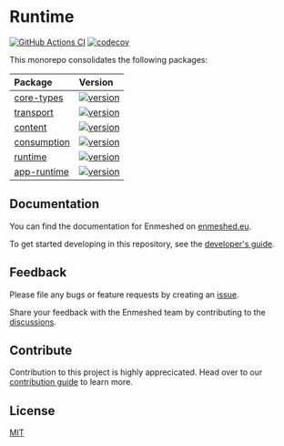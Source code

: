 # Runtime

[![GitHub Actions CI](https://github.com/nmshd/runtime/workflows/Publish/badge.svg)](https://github.com/nmshd/runtime/actions?query=workflow%3APublish) [![codecov](https://codecov.io/gh/nmshd/runtime/graph/badge.svg?token=BO8M5IZYMA)](https://codecov.io/gh/nmshd/runtime)

This monorepo consolidates the following packages:

| Package                              | Version                                                                                                           |
| :----------------------------------- | :---------------------------------------------------------------------------------------------------------------- |
| [core-types](packages/core-types/)   | [![version](https://badge.fury.io/js/@nmshd%2fcore-types.svg)](https://www.npmjs.com/package/@nmshd/core-types)   |
| [transport](packages/transport/)     | [![version](https://badge.fury.io/js/@nmshd%2ftransport.svg)](https://www.npmjs.com/package/@nmshd/transport)     |
| [content](packages/content/)         | [![version](https://badge.fury.io/js/@nmshd%2fcontent.svg)](https://www.npmjs.com/package/@nmshd/content)         |
| [consumption](packages/consumption/) | [![version](https://badge.fury.io/js/@nmshd%2fconsumption.svg)](https://www.npmjs.com/package/@nmshd/consumption) |
| [runtime](packages/runtime/)         | [![version](https://badge.fury.io/js/@nmshd%2fruntime.svg)](https://www.npmjs.com/package/@nmshd/runtime)         |
| [app-runtime](packages/app-runtime/) | [![version](https://badge.fury.io/js/@nmshd%2fapp-runtime.svg)](https://www.npmjs.com/package/@nmshd/app-runtime) |

## Documentation

You can find the documentation for Enmeshed on [enmeshed.eu](https://enmeshed.eu).

To get started developing in this repository, see the [developer's guide](README_dev.md).

## Feedback

Please file any bugs or feature requests by creating an [issue](https://github.com/nmshd/feedback/issues).

Share your feedback with the Enmeshed team by contributing to the [discussions](https://github.com/nmshd/feedback/discussions).

## Contribute

Contribution to this project is highly apprecicated. Head over to our [contribution guide](https://github.com/nmshd/.github/blob/main/CONTRIBUTING.md) to learn more.

## License

[MIT](LICENSE)
